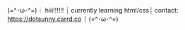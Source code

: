 (=^･ω･^=)┊
hiii!!!!!! ┊ 
currently learning html/css┊ 
contact: https://dotsunny.carrd.co ┊ 
(=^･ω･^=)
